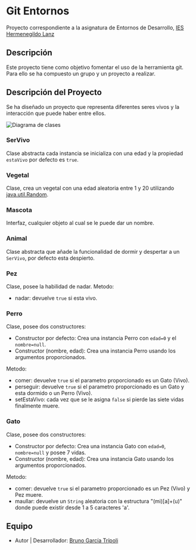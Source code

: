 # Git Entornos

Proyecto correspondiente a la asignatura de Entornos de Desarrollo, [IES Hermenegildo Lanz](https://www.ieshlanz.es/)

## Descripción

Este proyecto tiene como objetivo fomentar el uso de la herramienta git. 
Para ello se ha compuesto un grupo y un proyecto a realizar.

## Descripción del Proyecto

Se ha diseñado un proyecto que representa diferentes seres vivos y la interacción que puede haber entre ellos.

![Diagrama de clases](https://i.pinimg.com/564x/ba/af/43/baaf432a6588f35495259158b909e6bf.jpg)

### SerVivo

Clase abstracta cada instancia se inicializa con una edad y la propiedad `estaVivo` por defecto es `true`.

### Vegetal

Clase, crea un vegetal con una edad aleatoria entre 1 y 20 utilizando [java.util.Random](https://docs.oracle.com/javase/8/docs/api/java/util/Random.html).

### Mascota

Interfaz, cualquier objeto al cual se le puede dar un nombre.

### Animal

Clase abstracta que añade la funcionalidad de dormir y despertar a un `SerVivo`, por defecto esta despierto.

### Pez

Clase, posee la habilidad de nadar.
Metodo:
- nadar: devuelve `true` si esta vivo.

### Perro

Clase, posee dos constructores:
- Constructor por defecto: Crea una instancia Perro con `edad=0` y el `nombre=null`.
- Constructor (nombre, edad): Crea una instancia Perro usando los argumentos proporcionados.

Metodo: 
- comer: devuelve `true` si el parametro proporcionado es un Gato (Vivo).
- perseguir: devuelve `true` si el parametro proporcionado es un Gato y esta dormido o un Perro (Vivo).
- setEstaVivo: cada vez que se le asigna `false` si pierde las siete vidas finalmente muere.

### Gato

Clase, posee dos constructores:
- Constructor por defecto: Crea una instancia Gato con `edad=0`, `nombre=null` y posee 7 vidas.
- Constructor (nombre, edad): Crea una instancia Gato usando los argumentos proporcionados.

Metodo: 
- comer: devuelve `true` si el parametro proporcionado es un Pez (Vivo) y Pez muere.
- maullar: devuelve un `String` aleatoria con la estructura "(mi)[a]+(u)" donde puede existir desde 1 a 5 caracteres 'a'.

## Equipo

- Autor | Desarrollador: [Bruno García Trípoli](https://github.com/Brbcode)


